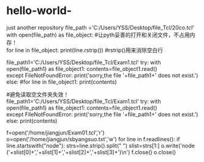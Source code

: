 # hello-world-
just  another repository 
file_path ='C:/Users/YSS/Desktop/file_Tcl/20co.tcl'
with open(file_path) as file_object: #让pyth妥善的打开和关闭文件，不占用内存！    
    for line in file_object:
        print(line.rstrip()) #rstrip()用来消除空白行


file_path1='C:/Users/YSS/Desktop/file_Tcl/Exam1.tcl'
try:
    with open(file_path1) as file_object1:
        contents=file_object1.read()        
except FileNotFoundError:
    print('sorry,the file '+file_path1+' does not exist.')
else:
    #for line in file_object1:
        print(contents)
        
#避免读取空文件夹失效！        
file_path1='C:/Users/YSS/Desktop/file_Tcl/Exam1.tcl'
try:
    with open(file_path1) as file_object1:
        contents=file_object1.read()     
except FileNotFoundError:
    print('sorry,the file '+file_path1+' does not exist.')
else:
    print(contents)
    
f=open('/home/jiangjun/Exam01.tcl','r')
o=open('/home/jiangjun/sbyangsuo.txt','w')
for line in f.readlines():
	if line.startswith("node"):
		strs=line.strip().split(" ")
		slist=strs[1:]
		o.write('node ('+slist[0]+','+slist[1]+','+slist[2]+','+slist[3]+')\n')
f.close()
o.close()    
    
